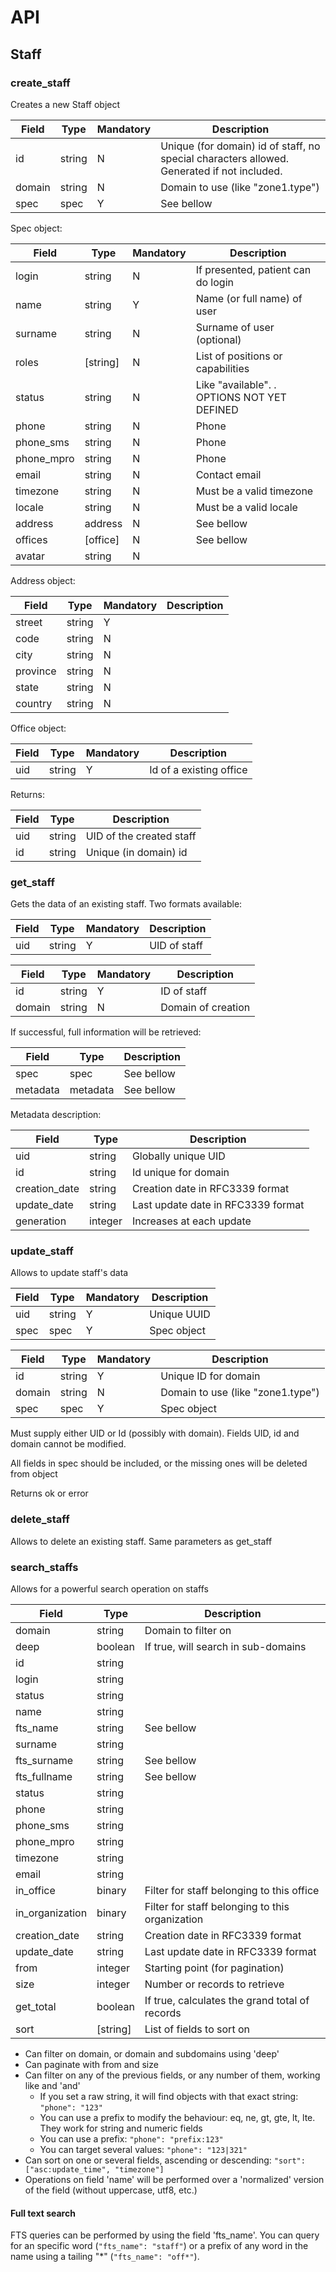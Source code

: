 # API


## Staff


### create_staff
Creates a new Staff object

|Field|Type|Mandatory|Description
|---|---|---|---
|id|string|N|Unique (for domain) id of staff, no special characters allowed. Generated if not included.
|domain|string|N|Domain to use (like "zone1.type")
|spec|spec|Y|See bellow

Spec object:

|Field|Type|Mandatory|Description
|---|---|---|---
|login|string|N|If presented, patient can do login
|name|string|Y|Name (or full name) of user
|surname|string|N|Surname of user (optional)
|roles|\[string\]|N|List of positions or capabilities
|status|string|N|Like "available". . OPTIONS NOT YET DEFINED
|phone|string|N|Phone
|phone_sms|string|N|Phone
|phone_mpro|string|N|Phone
|email|string|N|Contact email
|timezone|string|N|Must be a valid timezone
|locale|string|N|Must be a valid locale
|address|address|N|See bellow
|offices|\[office]|N|See bellow
|avatar|string|N|

Address object:

|Field|Type|Mandatory|Description
|---|---|---|---
|street|string|Y|
|code|string|N|
|city|string|N|
|province|string|N|
|state|string|N|
|country|string|N|

Office object:

|Field|Type|Mandatory|Description
|---|---|---|---
|uid|string|Y|Id of a existing office

Returns:

|Field|Type|Description
|---|---|---
|uid|string|UID of the created staff
|id|string|Unique (in domain) id


### get_staff
Gets the data of an existing staff. Two formats available:

|Field|Type|Mandatory|Description
|---|---|---|---
|uid|string|Y|UID of staff


|Field|Type|Mandatory|Description
|---|---|---|---
|id|string|Y|ID of staff
|domain|string|N|Domain of creation


If successful, full information will be retrieved:

|Field|Type|Description
|---|---|---
|spec|spec|See bellow
|metadata|metadata|See bellow


Metadata description:

|Field|Type|Description
|---|---|---
|uid|string|Globally unique UID
|id|string|Id unique for domain
|creation_date|string|Creation date in RFC3339 format
|update_date|string|Last update date in RFC3339 format
|generation|integer|Increases at each update



### update_staff
Allows to update staff's data

|Field|Type|Mandatory|Description
|---|---|---|---
|uid|string|Y|Unique UUID
|spec|spec|Y|Spec object


|Field|Type|Mandatory|Description
|---|---|---|---
|id|string|Y|Unique ID for domain
|domain|string|N|Domain to use (like "zone1.type")
|spec|spec|Y|Spec object

Must supply either UID or Id (possibly with domain). Fields UID, id and domain cannot be modified.

All fields in spec should be included, or the missing ones will be deleted from object


Returns ok or error


### delete_staff

Allows to delete an existing staff. Same parameters as get_staff


### search_staffs
Allows for a powerful search operation on staffs


|Field|Type|Description
|---|---|---
|domain|string|Domain to filter on
|deep|boolean|If true, will search in sub-domains
|id|string|
|login|string|
|status|string|
|name|string|
|fts_name|string|See bellow
|surname|string|
|fts_surname|string|See bellow
|fts_fullname|string|See bellow
|status|string|
|phone|string|
|phone_sms|string|
|phone_mpro|string|
|timezone|string|
|email|string|
|in_office|binary|Filter for staff belonging to this office
|in_organization|binary|Filter for staff belonging to this organization
|creation_date|string|Creation date in RFC3339 format
|update_date|string|Last update date in RFC3339 format
|from|integer|Starting point (for pagination)
|size|integer|Number or records to retrieve
|get_total|boolean|If true, calculates the grand total of records
|sort|\[string\]|List of fields to sort on

* Can filter on domain, or domain and subdomains using 'deep'
* Can paginate with from and size
* Can filter on any of the previous fields, or any number of them, working like and 'and'
  * If you set a raw string, it will find objects with that exact string: `"phone": "123"`
  * You can use a prefix to modify the behaviour: eq, ne, gt, gte, lt, lte. They work for string and numeric fields 
  * You can use a prefix: `"phone": "prefix:123"`
  * You can target several values: `"phone": "123|321"`
* Can sort on one or several fields, ascending or descending: `"sort": ["asc:update_time", "timezone"]` 
* Operations on field 'name' will be performed over a 'normalized' version of the field (without uppercase, utf8, etc.)

#### Full text search

FTS queries can be performed by using the field 'fts_name'. You can query for an specific word (`"fts_name": "staff"`) or a prefix of any word in the name using a tailing "*" (`"fts_name": "off*"`).


